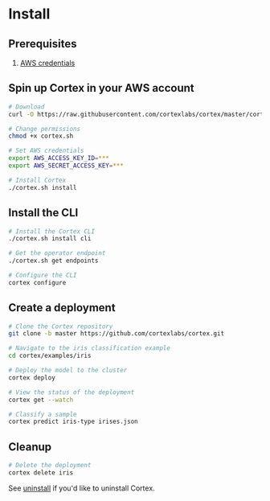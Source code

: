 # Install

## Prerequisites

1. [AWS credentials](aws.md)

## Spin up Cortex in your AWS account

<!-- CORTEX_VERSION_MINOR -->

```bash
# Download
curl -O https://raw.githubusercontent.com/cortexlabs/cortex/master/cortex.sh

# Change permissions
chmod +x cortex.sh

# Set AWS credentials
export AWS_ACCESS_KEY_ID=***
export AWS_SECRET_ACCESS_KEY=***

# Install Cortex
./cortex.sh install
```

## Install the CLI

```bash
# Install the Cortex CLI
./cortex.sh install cli

# Get the operator endpoint
./cortex.sh get endpoints

# Configure the CLI
cortex configure
```

## Create a deployment

<!-- CORTEX_VERSION_MINOR -->

```bash
# Clone the Cortex repository
git clone -b master https://github.com/cortexlabs/cortex.git

# Navigate to the iris classification example
cd cortex/examples/iris

# Deploy the model to the cluster
cortex deploy

# View the status of the deployment
cortex get --watch

# Classify a sample
cortex predict iris-type irises.json
```

## Cleanup

```bash
# Delete the deployment
cortex delete iris
```

See [uninstall](uninstall.md) if you'd like to uninstall Cortex.
